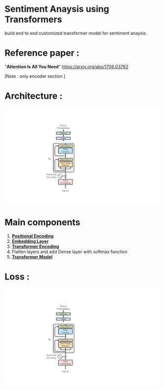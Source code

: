 # Sentiment Anaysis using Transformers
build end to end customized transformer model for sentiment anaysis.

# Reference paper : 
"**Attention Is All You Need**"
https://arxiv.org/abs/1706.03762

[Note : only encoder section ]

# Architecture :
![alt text](sentiment_anaysis_with_transformers.jpg)

# Main components
1. [**Positional Encoding**](/SentimentAnaysis_using_Transformers/com/iqvia/Positional_Embedding.py)
2. [**Embedding Layer**](/SentimentAnaysis_using_Transformers/com/iqvia/Embeddings.py)
3. [**Transformer Encoding**](/SentimentAnaysis_using_Transformers/com/iqvia/TransformerEncoder.py)
4. Flatten layers and add Dense layer with softmax function
5. [**Transformer Model**](/SentimentAnaysis_using_Transformers/com/iqvia/TransformerModel.py)
   
# Loss :
![alt text](sentiment_anaysis_with_transformers.jpg)
